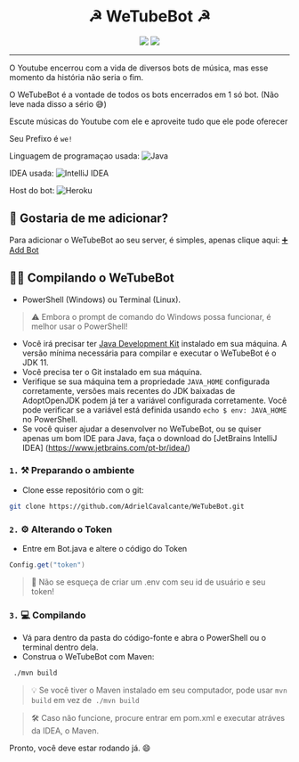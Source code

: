<h1 align="center">☭ WeTubeBot ☭</h1>


<p align="center">
<a href="https://github.com/AdrielCavalcante/WeTubeBot/edit/main/LICENSE"><img src="https://img.shields.io/badge/License-MIT-FF0000"></a>
<a href="http://we-tube-bot.vercel.app/"><img src="https://img.shields.io/badge/Website-WeTubeBot-dea300.svg"></a>
</p>

<hr>

O Youtube encerrou com a vida de diversos bots de música, mas esse momento da história não seria o fim.

O WeTubeBot é a vontade de todos os bots encerrados em 1 só bot. (Não leve nada disso a sério 😅)

Escute músicas do Youtube com ele e aproveite tudo que ele pode oferecer

Seu Prefixo é `we!`

Linguagem de programaçao usada: ![Java](https://img.shields.io/badge/-Java-%23FF0000?style=flat-square&logo=Java&logoColor=ffffff)

IDEA usada: ![IntelliJ IDEA](https://img.shields.io/badge/IntelliJ-000000.svg?style=flat-square&logo=intellij-idea&logoColor=white)

Host do bot: ![Heroku](https://img.shields.io/badge/-Heroku-6762A6?style=flat-square&logo=Heroku&logocolor=C9C3E6)

## 🔗 Gostaria de me adicionar?

Para adicionar o WeTubeBot ao seu server, é simples, apenas clique aqui: <a href="https://discord.com/api/oauth2/authorize?client_id=919248269836714055&permissions=2150648832&scope=bot" target="_blank">➕ Add Bot</a>

## 👨‍💻 Compilando o WeTubeBot


* PowerShell (Windows) ou Terminal (Linux).
> ⚠️ Embora o prompt de comando do Windows possa funcionar, é melhor usar o PowerShell!
* Você irá precisar ter [Java Development Kit](https://adoptopenjdk.net/) instalado em sua máquina. A versão mínima necessária para compilar e executar o WeTubeBot é o JDK 11.
* Você precisa ter o Git instalado em sua máquina.
* Verifique se sua máquina tem a propriedade `JAVA_HOME` configurada corretamente, versões mais recentes do JDK baixadas de AdoptOpenJDK podem já ter a variável configurada corretamente. Você pode verificar se a variável está definida usando `echo $ env: JAVA_HOME` no PowerShell.
* Se você quiser ajudar a desenvolver no WeTubeBot, ou se quiser apenas um bom IDE para Java, faça o download do [JetBrains IntelliJ IDEA] (https://www.jetbrains.com/pt-br/idea/)

### `1.` ⚒ Preparando o ambiente
* Clone esse repositório com o git:
```bash
git clone https://github.com/AdrielCavalcante/WeTubeBot.git
```

### `2.` ⚙️ Alterando o Token
* Entre em Bot.java e altere o código do Token
```java
Config.get("token")
``` 
> 🔩 Não se esqueça de criar um .env com seu id de usuário e seu token!

### `3.` 💻 Compilando
* Vá para dentro da pasta do código-fonte e abra o PowerShell ou o terminal dentro dela.
* Construa o WeTubeBot com Maven:
```bash
 ./mvn build
```
> 💡 Se você tiver o Maven instalado em seu computador, pode usar `mvn build` em vez de` ./mvn build`

> 🛠 Caso não funcione, procure entrar em pom.xml e executar atráves da IDEA, o Maven.

Pronto, você deve estar rodando já. 😄
